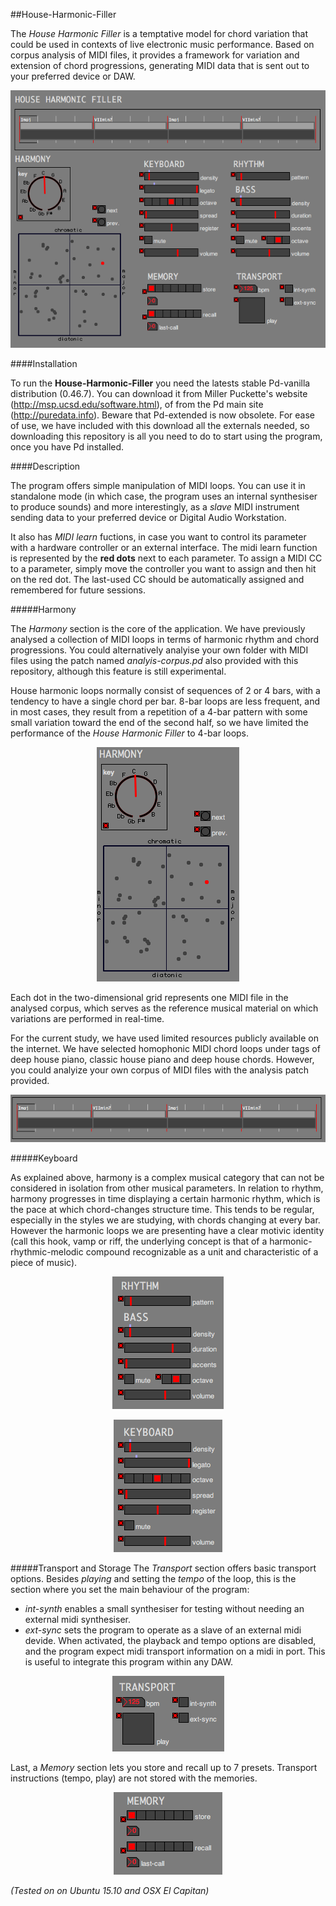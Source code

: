 
##House-Harmonic-Filler

The *House Harmonic Filler* is a temptative model for chord variation that could be used in contexts of live electronic music performance. Based on corpus analysis of MIDI files, it provides a framework for variation and extension of chord progressions, generating MIDI data that is sent out to your preferred device or DAW.

<p align="center">
  <img src="/doc/img-hhf.png"/>
</p>

####Installation

To run the **House-Harmonic-Filler** you need the latests stable Pd-vanilla distribution (0.46.7). You can download it from Miller Puckette's website (http://msp.ucsd.edu/software.html), of from the Pd main site (http://puredata.info). Beware that Pd-extended is now obsolete. For ease of use, we have included with this download all the externals needed, so downloading this repository is all you need to do to start using the program, once you have Pd installed.

####Description

The program offers simple manipulation of MIDI loops. You can use it in standalone mode (in which case, the program uses an internal synthesiser to produce sounds) and more interestingly, as a *slave* MIDI instrument sending data to your preferred device or Digital Audio Workstation. 

It also has *MIDI learn* fuctions, in case you want to control its parameter with a hardware controller or an external interface. The midi learn function is represented by the **red dots** next to each parameter. To assign a MIDI CC to a parameter, simply move the controller you want to assign and then hit on the red dot. The last-used CC should be automatically assigned and remembered for future sessions.

#####Harmony

The *Harmony* section is the core of the application. We have previously analysed a collection of MIDI loops in terms of harmonic rhythm and chord progressions. You could alternatively analyise your own folder with MIDI files using the patch named *analyis-corpus.pd* also provided with this repository, although this feature is still experimental.   

House harmonic loops normally consist of sequences of 2 or 4 bars, with a tendency to have a single chord per bar. 8-bar loops are less frequent, and in most cases, they result from a repetition of a 4-bar pattern with some small variation toward the end of the second half, so we have limited the performance of the *House Harmonic Filler* to 4-bar loops.

<p align="center">
  <img src="/doc/img-harmony.png"/>
</p>

Each dot in the two-dimensional grid represents one MIDI file in the analysed corpus, which serves as the reference musical material on which variations are performed in real-time.


For the current study, we have used limited resources publicly available on the internet. We have selected homophonic MIDI chord loops under tags of deep house piano, classic house piano and deep house chords. However, you could analyize your own corpus of MIDI files with the analysis patch provided.




<p align="center">
  <img src="/doc/img-loop.png"/>
</p>



#####Keyboard

As explained above, harmony is a complex musical category that can not be considered in isolation from other musical parameters. In relation to rhythm, harmony progresses in time displaying a certain harmonic rhythm, which is the pace at which chord-changes structure time. This tends to be regular, especially in the styles we are studying, with chords changing at every bar. However the harmonic loops we are presenting have a clear motivic identity (call this hook, vamp or riff, the underlying concept is that of a harmonic-rhythmic-melodic compound recognizable as a unit and characteristic of a piece of music).


<p align="center">
  <img src="/doc/img-bass.png"/>
</p>



<p align="center">
  <img src="/doc/img-chords.png"/>
</p>




#####Transport and Storage
The *Transport* section offers basic transport options. Besides *playing* and setting the *tempo* of the loop, this is the section where you set the main behaviour of the program:

- *int-synth* enables a small synthesiser for testing without needing an external midi synthesiser.
- *ext-sync* sets the program to operate as a slave of an external midi devide. When activated, the playback and tempo options are disabled, and the program expect midi transport information on a midi in port. This is useful to integrate this program within any DAW.

<p align="center">
  <img src="/doc/img-transport.png"/>
</p>

Last, a *Memory* section lets you store and recall up to 7 presets. Transport instructions (tempo, play) are not stored with the memories.

<p align="center">
  <img src="/doc/img-memory.png"/>
</p>


*(Tested on on Ubuntu 15.10 and OSX El Capitan)*
